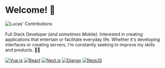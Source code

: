 # Welcome! 👋
![Lucas' Contributions](https://lively-contributions-blush.vercel.app/lucas7maciel/random?bg=dark&color=dark&delay=1)
<br /> <br />
Full Stack Developer _(and sometimes Mobile)_. Interested in creating applications that entertain or facilitate everyday life. 
Whether it's developing interfaces or creating servers, I'm constantly seeking to improve my skills and products. 🧑‍💻
<br /> <br />
[![Vue.js](https://img.shields.io/badge/Vue.js-4FC08D?style=flat-square&logo=Vue.js&logoColor=white)](https://vuejs.org/)
[![React](https://img.shields.io/badge/React-61DAFB?style=flat-square&logo=React&logoColor=white)](https://reactjs.org/)
[![Next.js](https://img.shields.io/badge/Next.js-000000?style=flat-square&logo=Next.js&logoColor=white)](https://nextjs.org/)
[![Django](https://img.shields.io/badge/Django-092E20?style=flat-square&logo=Django&logoColor=white)](https://www.djangoproject.com/)
[![NestJS](https://img.shields.io/badge/NestJS-E0234E?style=flat-square&logo=NestJS&logoColor=white)](https://nestjs.com/)

